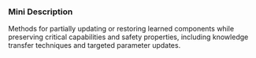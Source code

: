 ### Mini Description

Methods for partially updating or restoring learned components while preserving critical capabilities and safety properties, including knowledge transfer techniques and targeted parameter updates.
